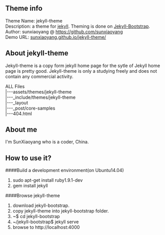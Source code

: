 ## Theme info
	
Theme Name: jekyll-theme   
Description: a theme for [jekyll](http://jekyllrb.com/). Theming is done on [Jekyll-Bootstrap](http://jekyllbootstrap.com/).  
Author: sunxiaoyang @ https://github.com/sunxiaoyang     
Demo URL: [sunxiaoyang.github.io/jekyll-theme/](sunxiaoyang.github.io/jekyll-theme/)   

## About jekyll-theme

Jekyll-theme is a copy form jekyll home page for the sytle of Jekyll home page is pretty good.
Jekyll-theme is only a studying freely and does not contain any commercial activity.  

ALL Files   
|---assets/themes/jekyll-theme   
|---_include/themes/jekyll-theme   
|---_layout   
|---_post/core-samples   
|---404.html  
 

## About me

I'm SunXiaoyang who is a coder, China.

## How to use it?

####Build a development environment(on Ubuntu14.04)   
1. sudo apt-get install ruby1.9.1-dev   
2. gem install jekyll   

####Browse jekyll-theme   
1. download jekyll-bootstrap.     
2. copy jekyll-theme into jekyll-bootstrap folder.    
3. ~$ cd jekyll-bootstrap    
4. ~/jekyll-bootstrap$ jekyll serve  
5. browse to http://localhost:4000  

